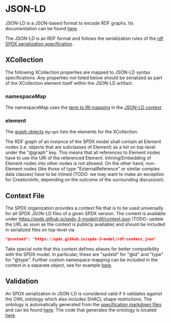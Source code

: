 # JSON-LD
JSON-LD is a JSON-based format to encode RDF graphs. Its documentation can be found [here](https://www.w3.org/TR/json-ld11/).

The JSON-LD is an RDF format and follows the serialization rules of the [rdf SPDX serialization specification](rdf.md).

## XCollection

The following XCollection properties are mapped to JSON-LD syntax specifications.
Any properties not listed below should be serialized as part of the XCollection element itself within
the JSON-LD artifact.

### namespaceMap

The namespaceMap uses the [term to IRI mapping](https://www.w3.org/TR/json-ld11/#example-11-term-expansion-from-context-definition) in the [JSON-LD context](https://www.w3.org/TR/json-ld11/#the-context).

### element

The [graph objects](https://www.w3.org/TR/json-ld11/#graph-objects) `@graph` lists the elements for the XCollection.

The RDF graph of an instance of the SPDX model shall contain all Element nodes (i.e. objects that are subclasses of Element) as a list on top-level under the "@graph" key.
This means that all references to Element nodes have to use the URI of the referenced Element.
Inlining/Embedding of Element nodes into other nodes is not allowed.
On the other hand, non-Element nodes (like those of type "ExternalReference" or similar complex data classes) have to be inlined (TODO: we may want to make an exception for CreationInfo, depending on the outcome of the surrounding discussion).

## Context File

The SPDX organization provides a context file that is to be used universally for all SPDX JSON-LD files of a given SPDX version.
The context is available under https://spdx.github.io/spdx-3-model/rdf/context.json (TODO: update the URL as soon as the context is publicly available)
and should be included in serialized files on top-level via
```json
"@context": "https://spdx.github.io/spdx-3-model/rdf/context.json"
```
Take special note that this context defines aliases for better compatibility with the SPDX model.
In particular, these are "spdxId" for "@id" and "type" for "@type".
Further custom namespace mapping can be included in the context in a separate object, see for example [here](json_ld/examples/spdx_document4.json).

## Validation

An SPDX serialization in JSON-LD is considered valid if it validates against the OWL ontology which also includes SHACL shape restrictions.
The ontology is automatically generated from the [specification markdown files](https://github.com/spdx/spdx-3-model/tree/main/model) and can be found [here](https://github.com/spdx/spdx-3-model/blob/gh-pages/model.ttl).
The code that generates the ontology is located [here](https://github.com/spdx/spec-parser).  
